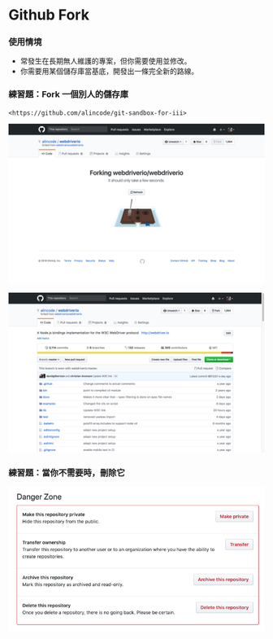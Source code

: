 # Github Fork

<!-- fork 是發生在「整個儲存庫」的階層上，branch 是發生在「單一儲存庫」中。 -->

### 使用情境

* 常發生在長期無人維護的專案，但你需要使用並修改。
* 你需要用某個儲存庫當基底，開發出一條完全新的路線。

### 練習題：Fork 一個別人的儲存庫

```
<https://github.com/alincode/git-sandbox-for-iii>
```

![](assets/forking.png)

![](assets/fork_done.png)


### 練習題：當你不需要時，刪除它

![](assets/delete-repo.png)

<!-- 
`git remote -v`

```
origin  https://github.com/your-username/forked-repository.git (fetch)
origin  https://github.com/your-username/forked-repository.git (push)
upstream    https://github.com/original-owner-username/original-repository.git (fetch)
upstream    https://github.com/original-owner-username/original-repository.git (push)
```

```
git fetch upstream
git checkout master
git merge upstream/master
```
 -->
